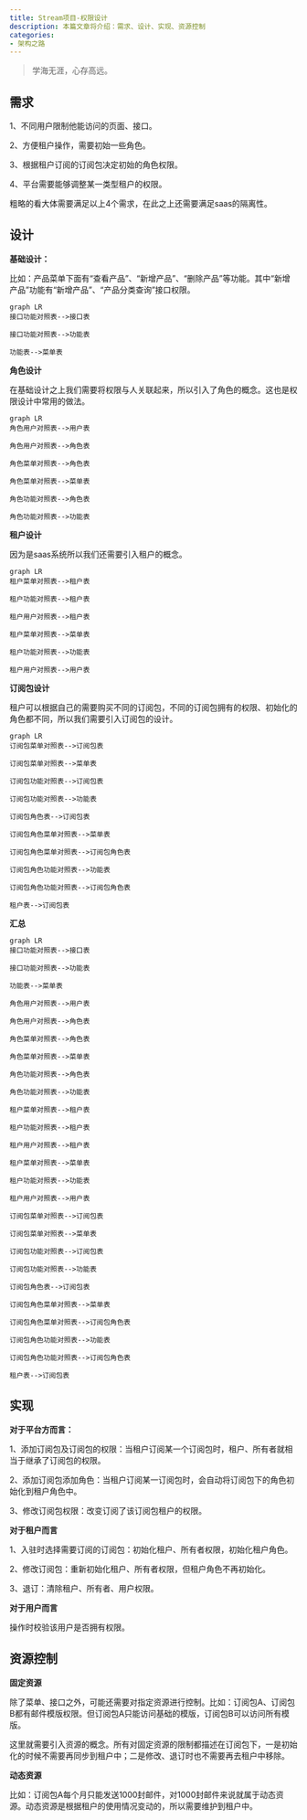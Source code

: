 ```yaml
---
title: Stream项目-权限设计
description: 本篇文章将介绍：需求、设计、实现、资源控制
categories:
- 架构之路
---
```


> 学海无涯，心存高远。

## 需求

1、不同用户限制他能访问的页面、接口。

2、方便租户操作，需要初始一些角色。

3、根据租户订阅的订阅包决定初始的角色权限。

4、平台需要能够调整某一类型租户的权限。

粗略的看大体需要满足以上4个需求，在此之上还需要满足saas的隔离性。

## 设计

**基础设计：**

比如：产品菜单下面有“查看产品”、“新增产品”、“删除产品”等功能。其中“新增产品”功能有“新增产品”、“产品分类查询”接口权限。

```
graph LR
接口功能对照表-->接口表

接口功能对照表-->功能表

功能表-->菜单表
```

**角色设计**

在基础设计之上我们需要将权限与人关联起来，所以引入了角色的概念。这也是权限设计中常用的做法。

```
graph LR
角色用户对照表-->用户表

角色用户对照表-->角色表

角色菜单对照表-->角色表

角色菜单对照表-->菜单表

角色功能对照表-->角色表

角色功能对照表-->功能表
```

**租户设计**

因为是saas系统所以我们还需要引入租户的概念。

```
graph LR
租户菜单对照表-->租户表

租户功能对照表-->租户表

租户用户对照表-->租户表

租户菜单对照表-->菜单表

租户功能对照表-->功能表

租户用户对照表-->用户表
```

**订阅包设计**

租户可以根据自己的需要购买不同的订阅包，不同的订阅包拥有的权限、初始化的角色都不同，所以我们需要引入订阅包的设计。

```
graph LR
订阅包菜单对照表-->订阅包表

订阅包菜单对照表-->菜单表

订阅包功能对照表-->订阅包表

订阅包功能对照表-->功能表

订阅包角色表-->订阅包表

订阅包角色菜单对照表-->菜单表

订阅包角色菜单对照表-->订阅包角色表

订阅包角色功能对照表-->功能表

订阅包角色功能对照表-->订阅包角色表

租户表-->订阅包表
```

**汇总**


```
graph LR
接口功能对照表-->接口表

接口功能对照表-->功能表

功能表-->菜单表

角色用户对照表-->用户表

角色用户对照表-->角色表

角色菜单对照表-->角色表

角色菜单对照表-->菜单表

角色功能对照表-->角色表

角色功能对照表-->功能表

租户菜单对照表-->租户表

租户功能对照表-->租户表

租户用户对照表-->租户表

租户菜单对照表-->菜单表

租户功能对照表-->功能表

租户用户对照表-->用户表

订阅包菜单对照表-->订阅包表

订阅包菜单对照表-->菜单表

订阅包功能对照表-->订阅包表

订阅包功能对照表-->功能表

订阅包角色表-->订阅包表

订阅包角色菜单对照表-->菜单表

订阅包角色菜单对照表-->订阅包角色表

订阅包角色功能对照表-->功能表

订阅包角色功能对照表-->订阅包角色表

租户表-->订阅包表
```

## 实现

**对于平台方而言：**

1、添加订阅包及订阅包的权限：当租户订阅某一个订阅包时，租户、所有者就相当于继承了订阅包的权限。

2、添加订阅包添加角色：当租户订阅某一订阅包时，会自动将订阅包下的角色初始化到租户角色中。

3、修改订阅包权限：改变订阅了该订阅包租户的权限。

**对于租户而言**

1、入驻时选择需要订阅的订阅包：初始化租户、所有者权限，初始化租户角色。

2、修改订阅包：重新初始化租户、所有者权限，但租户角色不再初始化。

3、退订：清除租户、所有者、用户权限。

**对于用户而言**

操作时校验该用户是否拥有权限。

## 资源控制

**固定资源**

除了菜单、接口之外，可能还需要对指定资源进行控制。比如：订阅包A、订阅包B都有邮件模版权限。但订阅包A只能访问基础的模版，订阅包B可以访问所有模版。

这里就需要引入资源的概念。所有对固定资源的限制都描述在订阅包下，一是初始化的时候不需要再同步到租户中；二是修改、退订时也不需要再去租户中移除。

**动态资源**

比如：订阅包A每个月只能发送1000封邮件，对1000封邮件来说就属于动态资源。动态资源是根据租户的使用情况变动的，所以需要维护到租户中。